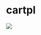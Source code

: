 # cartpl

<img src="https://latex.codecogs.com/png.latex?\text{Q:} (State×Action) \to \Bbb{ℝ} " /> 

